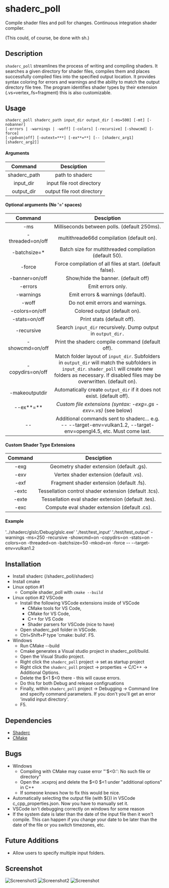 # shaderc_poll
Compile shader files and poll for changes. Continuous integration shader compiler.

(This could, of course, be done with sh.)

## Description
```shaderc_poll``` streamlines the process of writing and compiling shaders. It searches a given directory for shader files, compiles them and places successfully compiled files into the specified output location. It provides syntax coloring for errors and warnings and the ability to match the output directory file tree. The program identifies shader types by their extension (.vs=vertex,.fs=fragment) this is also customizable.

## Usage
```
shaderc_poll shaderc_path input_dir output_dir [-ms=500] [-mt] [-nobanner] 
[-errors | -warnings | -woff] [-colors] [-recursive] [-showcmd] [-force] 
[-cpd=on|off] [-outext=***] [-ex**=**] [-- [shaderc_arg1] [shaderc_arg2]]
```

#### Arguments

| Command | Desciption |
| :---: | :---: | 
| shaderc_path | path to shaderc | 
| input_dir | input file root directory | 
| output_dir | output file root directory | 

#### Optional arguments (No '=' spaces)
| Command | Desciption |
| :---: | :---: | 
| -ms | Milliseconds between polls. (default 250ms). | 
| -threaded=on/off | multithreade66d compilation (default on). | 
| -batchsize=* | Batch size for multithreaded compilation (default 50). | 
| -force |  Force compilation of all files at start. (default false). | 
| -banner=on/off | Show/hide the banner. (default off) | 
| -errors | Emit errors only. | 
| -warnings |  Emit errors & warnings (default). | 
| -woff |  Do not emit errors and warnings. | 
| -colors=on/off |  Colored output (default on). | 
| -stats=on/off |  Print stats (default off). | 
| -recursive |  Search ```input_dir``` recursively. Dump output in ```output_dir.``` | 
| -showcmd=on/off |  Print the shaderc compile command (default off). | 
| -copydirs=on/off |  Match folder layout of ```input_dir```. Subfolders in ```output_dir``` will match the subfolders in ```input_dir```. ```shader_poll``` will create new folders as necessary. If disabled files may be overwritten. (default on). | 
| -makeoutputdir |  Automatically create ```output_dir``` if it does not exist. (default off). | 
| --ex**=** |  _Custom file extensions (syntax: -exg=.gs -exv=.vs)_ (see below) | 
| -- | Additional commands sent to shaderc... e.g. -- --target-env=vulkan1.2, --target-env=opengl4.5, etc. Must come last. | 

#### Custom Shader Type Extensions
| Command | Desciption |
| :---: | :---: |
| -exg | Geometry shader extension (default .gs). |
| -exv | Vertex shader extension (default .vs). |
| -exf | Fragment shader extension (default .fs). |
| -extc | Tessellation control shader extension (default .tcs). |
| -exte | Tessellation eval shader extension (default .tes). |
| -exc | Compute eval shader extension (default .cs). |

#### Example 
'../shaderc/glslc/Debug/glslc.exe' './test/test_input' './test/test_output' -warnings -ms=250 -recursive -showcmd=on -copydirs=on -stats=on -colors=on -threaded=on -batchsize=50 -mkod=on -force -- --target-env=vulkan1.2

## Installation
* Install shaderc (/shaderc_poll/shaderc)
* Install cmake
* Linux option #1
	* Compile shader_poll with ```cmake --build```
* Linux option #2 VSCode 
	* Install the following VSCode extensions inside of VSCode
		* CMake tools for VS Code, 
		* CMake for VS Code, 
		* C++ for VS Code 
		* Shader parsers for VSCode (nice to have)
	* Open shaderc_poll folder in VSCode. 
	* Ctrl+Shift+P type 'cmake: build'. F5.
* Windows
	* Run CMake --build
	* Cmake generates a Visual studio project in shaderc_poll/build. 
	* Open the Visual Studio project. 
	* Right click the ```shaderc_poll``` project -> set as startup project
	* Right click the ```shaderc_poll``` project -> properties -> C/C++ -> Additional Options.
	* Delete the $<1 $<0 there - this will cause errors.
	* Do this for both Debug and release configruations
	* Finally, within ```shaderc_poll``` project -> Debugging -> Command line and specify command parameters. If you don't you'll get an error 'invalid input directory'.
	* F5.

## Dependencies
* [Shaderc](https://github.com/google/shaderc)
* [CMake](https://cmake.org/download/)

## Bugs
* Windows
  * Compiling with CMake may cuase error "'$<0:': No such file or directory"
  * Open the .vcxproj and delete the $<0 $<1 under "additional options" in C++
  * If someone knows how to fix this would be nice.
* Automatically selecting the output file (with ${}) in VSCode c_cpp_properties.json. Now you have to manually set it.
* VSCode isn't debugging correctly on windows for some reason
* If the system date is later than the date of the input file then it won't compile. This can happen if you change your date to be later than the date of the file or you switch timezones, etc.

## Future Additions
* Allow users to specify multiple input folders.

## Screenshot
![Screenshot3](https://github.com/metalmario971/shaderc_poll/blob/master/screenshot3.png)
![Screenshot2](https://github.com/metalmario971/shaderc_poll/blob/master/screenshot2.png)
![Screenshot](https://github.com/metalmario971/shaderc_poll/blob/master/screenshot.png)

